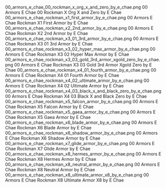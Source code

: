 00_armors_e_chae_00_rockman_x_org_x_and_zero_by_e_chae.png 00 Armors E Chae 00 Rockman X Org X and Zero by E Chae
00_armors_e_chae_rockman_x1_first_armor_by_e_chae.png 00 Armors E Chae Rockman X1 First Armor by E Chae
00_armors_e_chae_rockman_x2_2nd_armor_by_e_chae.png 00 Armors E Chae Rockman X2 2nd Armor by E Chae
00_armors_e_chae_rockman_x3_01_3rd_armor_by_e_chae.png 00 Armors E Chae Rockman X3 01 3rd Armor by E Chae
00_armors_e_chae_rockman_x3_02_hyper_max_armor_by_e_chae.png 00 Armors E Chae Rockman X3 02 Hyper Max Armor by E Chae
00_armors_e_chae_rockman_x3_03_gold_3rd_armor_xgold_zero_by_e_chae.png 00 Armors E Chae Rockman X3 03 Gold 3rd Armor Xgold Zero by E Chae
00_armors_e_chae_rockman_x4_01_fourth_armor_by_e_chae.png 00 Armors E Chae Rockman X4 01 Fourth Armor by E Chae
00_armors_e_chae_rockman_x4_02_ultimate_armor_by_e_chae.png 00 Armors E Chae Rockman X4 02 Ultimate Armor by E Chae
00_armors_e_chae_rockman_x4_03_black_x_and_black_zero_by_e_chae.png 00 Armors E Chae Rockman X4 03 Black X and Black Zero by E Chae
00_armors_e_chae_rockman_x5_falcon_armor_by_e_chae.png 00 Armors E Chae Rockman X5 Falcon Armor by E Chae
00_armors_e_chae_rockman_x5_gaea_armor_by_e_chae.png 00 Armors E Chae Rockman X5 Gaea Armor by E Chae
00_armors_e_chae_rockman_x6_blade_armor_by_e_chae.png 00 Armors E Chae Rockman X6 Blade Armor by E Chae
00_armors_e_chae_rockman_x6_shadow_armor_by_e_chae.png 00 Armors E Chae Rockman X6 Shadow Armor by E Chae
00_armors_e_chae_rockman_x7_glide_armor_by_e_chae.png 00 Armors E Chae Rockman X7 Glide Armor by E Chae
00_armors_e_chae_rockman_x8_hermes_armor_by_e_chae.png 00 Armors E Chae Rockman X8 Hermes Armor by E Chae
00_armors_e_chae_rockman_x8_neutral_armor_by_e_chae.png 00 Armors E Chae Rockman X8 Neutral Armor by E Chae
00_armors_e_chae_rockman_x8_ultimate_armor_x8_by_e_chae.png 00 Armors E Chae Rockman X8 Ultimate Armor X8 by E Chae
